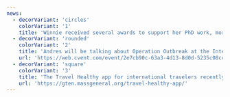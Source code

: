 ```yaml
---
news:
  - decorVariant: 'circles'
    colorVariant: '1'
    title: 'Winnie received several awards to support her PhD work, more details soon. Congratulations, Winnie!'
  - decorVariant: 'rounded'
    colorVariant: '2'
    title: 'Andres will be talking about Operation Outbreak at the International Pandemic Sciences Conference 2024, hosted by Oxford`s Pandemics Science Institute'
    url: 'https://web.cvent.com/event/2e7cb90c-63a3-4d13-8d0d-5235c08cc02a'
  - decorVariant: 'square'
    colorVariant: '3'
    title: 'The Travel Healthy app for international travelers recently just had a big update released on the Apple and Google stores'
    url: 'https://gten.massgeneral.org/travel-healthy-app/'
---
```

